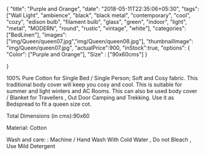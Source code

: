 {
    "title": "Purple and Orange",
    "date": "2018-05-11T22:35:06+05:30",
    "tags": ["Wall Light", "ambience", "black", "black metal", "contemporary", "cool", "cozy", "edison bulb", "filament bulb", "glass", "green", "indoor", "light", "metal", "MODERN", "round", "rustic", "vintage", "white"],
    "categories": ["BedLinen"],
    "images": ["img/Queen/queen07.jpg","img/Queen/queen08.jpg"],
    "thumbnailImage": "img/Queen/queen07.jpg",
    "actualPrice":900,
    "inStock":true,
    "options": {
            "Color": ["Purple and Orange"],
            "Size" : ["90x60cms"]
    }
    
}

100% Pure Cotton for Single Bed / Single Person; Soft and Cosy fabric.
This traditional body cover will keep you cosy and cool.
This is suitable for summer and light winters and AC Rooms. This can also be used body cover / Blanket for Travellers , Out Door Camping and Trekking.
Use it as Bedspread to fit a queen size cot.

Total Dimensions (in cms):90x60

Material: Cotton

Wash and care: : Machine / Hand Wash With Cold Water , Do not Bleach , Use Mild Detergent
